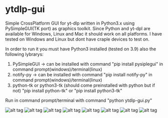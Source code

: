 # ytdlp-gui
Simple CrossPlatform GUI for yt-dlp written in Python3.x using PySimpleGUI(TK port) as graphics toolkit.
Since Python and yt-dpl are available for Windows, Linux and Mac it should work on all platforms.
I have tested on Windows and Linux but dont have craple devices to test on.

In order to run it you must have Python3 installed (tested on 3.9) also the following lybrarys:
1) PySimpleGUI -> can be installed with command "pip install pysiplegui" in command prompt(windows)/terminal(linux)
2) notify-py -> can be installed with command "pip install notify-py" in command prompt(windows)/terminal(linux)
3) python-tk or python3-tk (should come preinstalled with python but if not) "pip install python-tk" or "pip install python3-tk"

Run in command prompt/terminal with command "python ytdlp-gui.py"

![alt tag](https://github.com/JmanJulian/ytdlp-gui/blob/main/img/Screenshot/win10-1.PNG)
![alt tag](https://github.com/JmanJulian/ytdlp-gui/blob/main/img/Screenshot/win10-2.PNG)
![alt tag](https://github.com/JmanJulian/ytdlp-gui/blob/main/img/Screenshot/Win7-1.PNG)
![alt tag](https://github.com/JmanJulian/ytdlp-gui/blob/main/img/Screenshot/win7-2.PNG)
![alt tag](https://github.com/JmanJulian/ytdlp-gui/blob/main/img/Screenshot/ubuntu_mate_22.04-1.PNG)
![alt tag](https://github.com/JmanJulian/ytdlp-gui/blob/main/img/Screenshot/ubuntu_mate_22.04-2.PNG)
![alt tag](https://github.com/JmanJulian/ytdlp-gui/blob/main/img/Screenshot/rpi4-1.PNG)
![alt tag](https://github.com/JmanJulian/ytdlp-gui/blob/main/img/Screenshot/rpi4-2.PNG)
